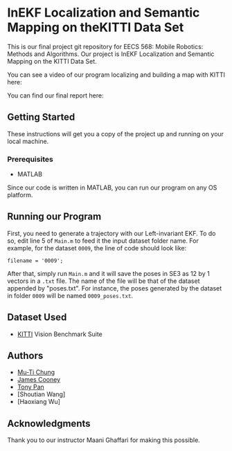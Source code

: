 # InEKF Localization and Semantic Mapping on theKITTI Data Set

This is our final project git repository for EECS 568: Mobile Robotics: Methods and Algorithms. Our project is InEKF Localization and Semantic Mapping on the KITTI Data Set.

You can see a video of our program localizing and building a map with KITTI here:

You can find our final report here:

## Getting Started

These instructions will get you a copy of the project up and running on your local machine.

### Prerequisites

* MATLAB

Since our code is written in MATLAB, you can run our program on any OS platform.

## Running our Program

First, you need to generate a trajectory with our Left-invariant EKF. To do so, edit line 5 of `Main.m` to feed it the input dataset folder name. For example, for the dataset `0009`, the line of code should look like:
```
filename = '0009';
```
After that, simply run `Main.m` and it will save the poses in SE3 as 12 by 1 vectors in a `.txt` file. The name of the file will be that of the dataset appended by "poses.txt". For instance, the poses generated by the dataset in folder `0009` will be named `0009_poses.txt`.

## Dataset Used

* [KITTI](http://www.cvlibs.net/datasets/kitti/) Vision Benchmark Suite

## Authors

* [Mu-Ti Chung](https://github.com/mutichung)
* [James Cooney](https://github.com/jpc4kp)
* [Tony Pan](https://github.com/tonypan2000)
* [Shoutian Wang]
* [Haoxiang Wu]

## Acknowledgments

Thank you to our instructor Maani Ghaffari for making this possible.

